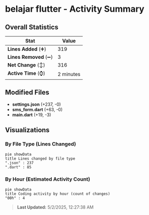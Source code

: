 # belajar flutter - Activity Summary 

## Overall Statistics

| Stat                   | Value                                                             |
| ---------------------- | ----------------------------------------------------------------- |
| **Lines Added** (➕)   | 319                                          |
| **Lines Removed** (➖) | 3                                        |
| **Net Change** (↕)    | 316                |
| **Active Time** (⌚)   | 2 minutes |


## Modified Files
- **settings.json** (+237, -0)
- **sms_form.dart** (+63, -0)
- **main.dart** (+19, -3)

## Visualizations

### By File Type (Lines Changed)

```mermaid
pie showData
title Lines changed by file type
".json" : 237
".dart" : 85
```

### By Hour (Estimated Activity Count)

```mermaid
pie showData
title Coding activity by hour (count of changes)
"00h" : 4
```


> **Last Updated:** 5/2/2025, 12:27:38 AM